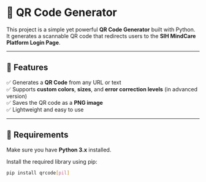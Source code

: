 # 🧠 QR Code Generator

This project is a simple yet powerful **QR Code Generator** built with Python.  
It generates a scannable QR code that redirects users to the **SIH MindCare Platform Login Page**.

---

## 📌 Features

✅ Generates a **QR Code** from any URL or text  
✅ Supports **custom colors**, **sizes**, and **error correction levels** (in advanced version)  
✅ Saves the QR code as a **PNG image**  
✅ Lightweight and easy to use

---

## 🧰 Requirements

Make sure you have **Python 3.x** installed.

Install the required library using pip:

```bash
pip install qrcode[pil]
